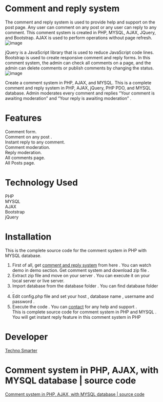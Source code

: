 # Comment and reply system 
The comment and reply system is used to provide help and support on the post page. Any user can comment on any post or any user can reply to any comment. This comment system is created in PHP, MYSQL, AJAX, JQuery, and Bootstrap. AJAX is used to perform operations without page refresh.
![image](https://user-images.githubusercontent.com/41726733/209445978-8d75f1c9-2c83-4f22-a436-8085c41c724d.png)

jQuery is a JavaScript library that is used to reduce JavaScript code lines. Bootstrap is used to create responsive comment and reply forms. In this comment system, the admin can check all comments on a page, and the admin can delete comments or publish comments by changing the status. 
![image](https://user-images.githubusercontent.com/41726733/209445985-1695b20d-187b-4c9c-ab4c-491cc2feadf5.png)

Create a comment system in PHP, AJAX, and MYSQL. This is a complete comment and reply system in PHP, AJAX, jQuery, PHP PDO, and MYSQL database.
Admin moderates every comment and replies “Your comment is awaiting moderation” and “Your reply is awaiting moderation” . 
# Features 
Comment form. <br>
Comment on any post . <br>
Instant reply to any comment. <br>
Comment moderation. <br>
Reply moderation. <br> 
All comments page. <br> 
All Posts page. <br> 
# Technology Used 
PHP <br>
MYSQL <br>
AJAX<br>
Bootstrap<br> 
jQuery <br>
# Installation 
This is the complete source code for the comment system in PHP with MYSQL database.<br>
1.	First of all, get <a href="https://technosmarter.com/item/comment-system-in-php-ajax-with-mysql-database-source-code">comment and reply system</a> from here . You can watch demo in demo section. Get comment system and download zip file .<br> 
2.	Extract zip file and move on your server . You can execute it on your local server or live server.<br> 
3.	Import database from the database folder . You can find database folder . <br>
4.	Edit config.php file and set your host , database name , username and password .<br> 
5.	Execute the code . You can <a href="https://technosmarter.com/contact">contact</a> for any help and support .<br> 
This is complete source code for comment system in PHP and MYSQL . <br>
You will get instant reply feature in this comment system in PHP 
 # Developer 
 <a href="https://technosmarter.com">Techno Smarter </a>
 # Comment system in PHP, AJAX, with MYSQL database | source code
 <a href="https://technosmarter.com/item/comment-system-in-php-ajax-with-mysql-database-source-code">Comment system in PHP, AJAX, with MYSQL database | source code</a>
 
 
